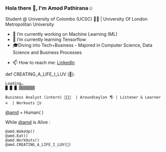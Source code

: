 ### Hola there 👋, I'm Amod Pathirana☺️

Student @ University of Colombo (UCSC) 👨‍🎓 | University Of London Metropolitan University 

- 🔭 I’m currently working on Machine Learning (ML) 
- 🌱 I’m currently learning Tensorflow 
- 🎓Diving into Tech+Business - Majored in Computer Science, Data Science and Business Processes
<!-- 🤔 I’m looking for help with ...
- 💬 Ask me about ... -->
- 📫 How to reach me: [LinkedIn](https://www.linkedin.com/in/amod-pathirana-32b40992/)
<!--  - 📫 How to reach me: [Twitter - @AmodPathirana](https://twitter.com/AmodPathirana), 
                     [Facebook - Amod Pathirana](https://www.facebook.com),
                     [Clubhouse - @amdpathi](https://github.com/AmdPathirana),
                     [LinkedIn - aMOD pATHIRANA](https://www.linkedin.com/in/amod-pathirana-32b40992/) -->
 
<!-- - 😄 Pronouns: ...
- ⚡ Fun fact: ...  -->


def CREATING_A_LIFE_I_LUV (🎯): 

    Loading…
    █ █ █ ▒▒▒▒▒▒▒

    Business Analyst (intern) 👨🏼‍💻  | Aroundceylon 🌎 | Listener & Learner ⚒️  | Workouts 🏋️‍♀️



[@amd](https://github.com/AmdPathirana) = Human( ) 

While [@amd](https://github.com/AmdPathirana) is Alive :  
    
    @amd.WakeUp() 
    @amd.Eat()
    @amd.WorkOuts()
    @amd.CREATING_A_LIFE_I_LUV(🎯)
            
  
<!--   🌎 Lives in 🇱🇰 | Gampaha | DIvulapitiya 
  🗣 Speaks 2 languages 🇱🇰🇬🇧
  🎓Diving into Tech+Business - Majored in Computer Science, Data Science and Business Processes
   -->
<!--  <img src="https://github-readme-stats.vercel.app/api?username=AmdPathirana&&show_icons=true&title_color=ffffff&icon_color=bb2acf&text_color=daf7dc&bg_color=151515" />
 -->
